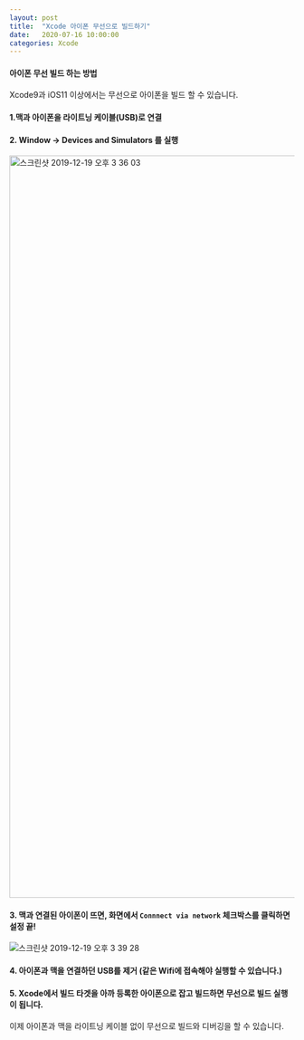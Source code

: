 ```yaml
---
layout: post
title:  "Xcode 아이폰 무선으로 빌드하기"
date:   2020-07-16 10:00:00
categories: Xcode
---
```

#### 아이폰 무선 빌드 하는 방법

Xcode9과 iOS11 이상에서는 무선으로 아이폰을 빌드 할 수 있습니다.



#### 1.맥과 아이폰을 라이트닝 케이블(USB)로 연결

#### 2. Window → Devices and Simulators 를 실행

<img width="1311" alt="스크린샷 2019-12-19 오후 3 36 03" src="https://user-images.githubusercontent.com/47776915/71150742-94221100-2275-11ea-9be0-b643b02b1fac.png">



#### 3. 맥과 연결된 아이폰이 뜨면, 화면에서 `Connnect via network` 체크박스를 클릭하면 설정 끝!

![스크린샷 2019-12-19 오후 3 39 28](https://user-images.githubusercontent.com/47776915/71150898-f418b780-2275-11ea-9f92-9d6380b0b5a1.png)

#### 4. 아이폰과 맥을 연결하던 USB를 제거 (같은 Wifi에 접속해야 실행할 수 있습니다.)

#### 5. Xcode에서 빌드 타겟을 아까 등록한 아이폰으로 잡고 빌드하면 무선으로 빌드 실행이 됩니다.



이제 아이폰과 맥을 라이트닝 케이블 없이 무선으로 빌드와 디버깅을 할 수 있습니다.



